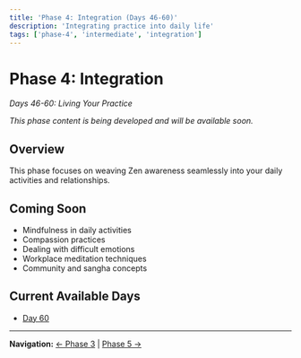 ```yaml
---
title: 'Phase 4: Integration (Days 46-60)'
description: 'Integrating practice into daily life'
tags: ['phase-4', 'intermediate', 'integration']
---
```


# Phase 4: Integration

_Days 46-60: Living Your Practice_

_This phase content is being developed and will be available soon._

## Overview

This phase focuses on weaving Zen awareness seamlessly into your daily activities and relationships.

## Coming Soon

-   Mindfulness in daily activities
-   Compassion practices
-   Dealing with difficult emotions
-   Workplace meditation techniques
-   Community and sangha concepts

## Current Available Days

-   [Day 60](../days/day60.md)

---

**Navigation:** [← Phase 3](phase-03-deepening-days-22-45.md) | [Phase 5 →](phase-05-expansion-days-61-90.md)
